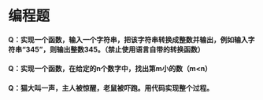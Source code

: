 # 编程题

#### Q：实现一个函数，输入一个字符串，把该字符串转换成整数并输出，例如输入字符串“345”，则输出整数345。（禁止使用语言自带的转换函数）

#### Q：实现一个函数，在给定的n个数字中，找出第m小的数（m<n）

#### Q：猫大叫一声，主人被惊醒，老鼠被吓跑。用代码实现整个过程。


